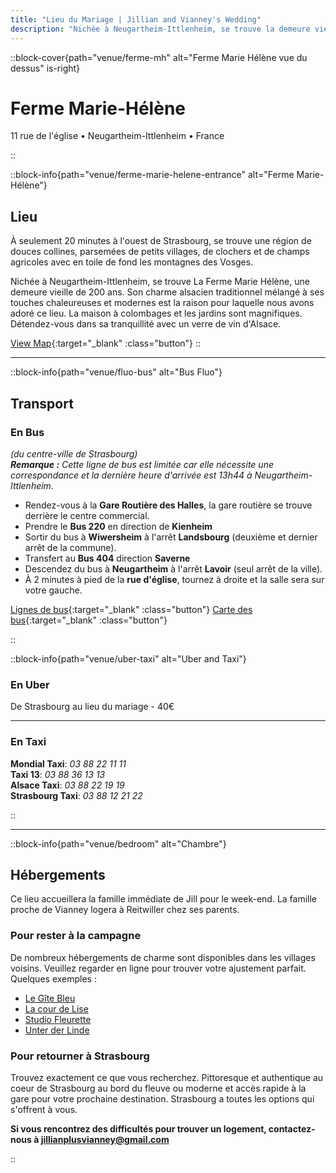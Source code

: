 ```yaml
---
title: "Lieu du Mariage | Jillian and Vianney's Wedding"
description: "Nichée à Neugartheim-Ittlenheim, se trouve la demeure vieille de 200 ans La Ferme Marie Hélène"
---
```


::block-cover{path="venue/ferme-mh" alt="Ferme Marie Hélène vue du dessus" is-right}

# Ferme Marie-Hélène

11 rue de l'église • Neugartheim-Ittlenheim • France

::

::block-info{path="venue/ferme-marie-helene-entrance" alt="Ferme Marie-Hélène"}

## Lieu

À seulement 20 minutes à l'ouest de Strasbourg, se trouve une région de douces collines, parsemées de petits villages, de clochers et de champs agricoles avec en toile de fond les montagnes des Vosges.

Nichée à Neugartheim-Ittlenheim, se trouve La Ferme Marie Hélène, une demeure vieille de 200 ans. Son charme alsacien traditionnel mélangé à ses touches chaleureuses et modernes est la raison pour laquelle nous avons adoré ce lieu. La maison à colombages et les jardins sont magnifiques. Détendez-vous dans sa tranquillité avec un verre de vin d'Alsace.

[View Map](https://goo.gl/maps/TAVeMhVtBJFygBRLA){:target="\_blank" :class="button"}
::

---

::block-info{path="venue/fluo-bus" alt="Bus Fluo"}

## Transport

### En Bus

_(du centre-ville de Strasbourg)_\
_**Remarque :** Cette ligne de bus est limitée car elle nécessite une correspondance et la dernière heure d'arrivée est 13h44 à Neugartheim-Ittlenheim._

- Rendez-vous à la **Gare Routière des Halles**, la gare routière se trouve derrière le centre commercial.
- Prendre le **Bus 220** en direction de **Kienheim**
- Sortir du bus à **Wiwersheim** à l'arrêt **Landsbourg** (deuxième et dernier arrêt de la commune).
- Transfert au **Bus 404** direction **Saverne**
- Descendez du bus à **Neugartheim** à l'arrêt **Lavoir** (seul arrêt de la ville).
- À 2 minutes à pied de la **rue d'église**, tournez à droite et la salle sera sur votre gauche.

[Lignes de bus](https://www.fluo.eu/){:target="\_blank" :class="button"} [Carte des bus](https://www.fluo.eu/ftp/document/plan-a0-fluo-67-sept-2023-web.pdf){:target="\_blank" :class="button"}

::

::block-info{path="venue/uber-taxi" alt="Uber and Taxi"}

### En Uber

De Strasbourg au lieu du mariage - 40€

---

### En Taxi

**Mondial Taxi**: _03 88 22 11 11_\
**Taxi 13**: _03 88 36 13 13_\
**Alsace Taxi**: _03 88 22 19 19_\
**Strasbourg Taxi**: _03 88 12 21 22_

::

---

::block-info{path="venue/bedroom" alt="Chambre"}

## Hébergements

Ce lieu accueillera la famille immédiate de Jill pour le week-end. La famille proche de Vianney logera à Reitwiller chez ses parents.

### Pour rester à la campagne

De nombreux hébergements de charme sont disponibles dans les villages voisins. Veuillez regarder en ligne pour trouver votre ajustement parfait.
Quelques exemples :

- [Le Gîte Bleu](https://www.legitebleu.fr/)
- [La cour de Lise](https://lacourdelise.fr/)
- [Studio Fleurette](/https://www.booking.com/Share-OKJjVhh)
- [Unter der Linde](https://www.booking.com/Share-ET2d1v)

### Pour retourner à Strasbourg

Trouvez exactement ce que vous recherchez. Pittoresque et authentique au coeur de Strasbourg au bord du fleuve ou moderne et accès rapide à la gare pour votre prochaine destination. Strasbourg a toutes les options qui s'offrent à vous.

**Si vous rencontrez des difficultés pour trouver un logement, contactez-nous à jillianplusvianney@gmail.com**

::
